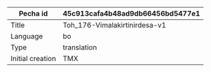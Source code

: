 |Pecha id | 45c913cafa4b48ad9db66456bd5477e1
| --- | --- 
|Title | Toh_176-Vimalakirtinirdesa-v1 
|Language | bo
|Type | translation
|Initial creation | TMX